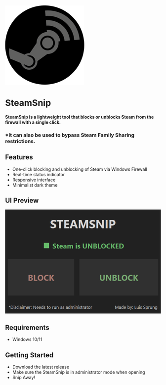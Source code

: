 ![Logo](assets/icon.png)

# SteamSnip

#### SteamSnip is a lightweight tool that blocks or unblocks Steam from the firewall with a single click. 
### *It can also be used to bypass Steam Family Sharing restrictions.


## Features

- One-click blocking and unblocking of Steam via Windows Firewall
- Real-time status indicator
- Responsive interface
- Minimalist dark theme

## UI Preview

![Ui Preview](assets/ui_preview.png)

## Requirements

- Windows 10/11

## Getting Started

- Download the latest release
- Make sure the SteamSnip is in administrator mode when opening
- Snip Away!
